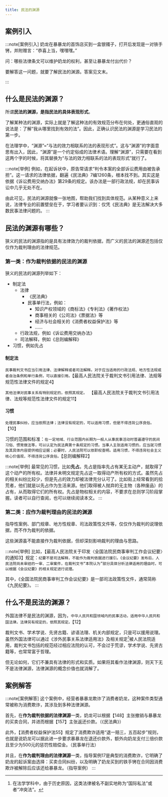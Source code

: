 ```yaml
---
title: 民法的渊源
---
```


<head><title>民法的渊源 | 奶龙都能看懂的民法总则手册 | 李振宇</title></head>

## 案例引入

:::note[案例引入]
奶龙在暴暴龙的首饰店买到一盒银镯子，打开后发现是一对铁手铐，并附赠言：“恭喜上当，嘿嘿嘿。”

问：哪些法律条文可以维护奶龙的权利，甚至让暴暴龙付出代价？

要解答这一问题，就要了解民法的渊源。答案见文末。
<!-- **了解某种法的渊源，实际上就是了解这种法的有效规范分布在何处。** -->
<!-- 事实上，这个案例不仅涉及《民法典》有关欺诈和违约责任的条款，还涉及《消费者权益保护法》关于消费欺诈的惩罚性赔偿规定，并且可以参考指导案例17号来权衡法律的具体适用。 -->
:::

## 什么是民法的渊源？

所谓**民法的渊源，是指民法的具体表现形式**。

了解某种法的渊源，实际上就是了解这种法的有效规范分布在何处，更通俗直观的说法是：了解“我从哪里找到有效的法”。因此，正确认识民法的渊源是学习民法的第一步。

在法理学中，“渊源”=“与法的效力相联系的法的表现形式”。这与“渊源”的字面意思有出入，因此，“渊源”是一个约定俗成的法律术语。理解“渊源”，只需要在看到这两个字的时候，将其替换为“与法的效力相联系的法的表现形式”就行了。

:::note[举例]
例如，在起诉状中，原告常请求“判令本案的全部诉讼费用由被告承担”。这一请求的法律依据，翻遍《民法典》7编1260条，根本找不到。其实这是依据《诉讼费用交纳办法》第29条的规定。该办法是一部行政法规，却在民事诉讼中几乎无处不在。

由此可见，民法的渊源就像一张地图，帮助我们找到具体规范。从某种意义上来说，法律专业的前置壁垒在于，学习者要认识到：仅凭《民法典》是无法解决大多数民事法律问题的。
:::

## 民法的渊源有哪些？

狭义的民法的渊源指的是具有法律效力的裁判依据，而广义的民法的渊源还包括仅仅作为裁判理由的法律规范。

### 第一类：作为裁判依据的民法的渊源

狭义的民法的渊源列举如下：

- 制定法
  - 法律
    - 《民法典》
    - 民事单行法，例如：
      - 知识产权领域的《商标法》《专利法》《著作权法》
      - 商事相关的《公司法》《票据法》等
      - 经济与社会相关的《消费者权益保护法》等
      - ……
  - 行政法规，例如《诉讼费用交纳办法》
  - 司法解释，例如《总则编解释》
- 习惯，例如先占

#### 制定法

`民事裁判文书应当引用法律、法律解释或者司法解释。对于应当适用的行政法规、地方性法规或者自治条例和单行条例，可以直接引用。`【最高人民法院关于裁判文书引用法律、法规等规范性法律文件的规定4】

`其他法律对民事关系有特别规定的，依照其规定。 `【最高人民法院关于裁判文书引用法律、法规等规范性法律文件的规定11】

#### 习惯

`处理民事纠纷，应当依照法律；法律没有规定的，可以适用习惯，但是不得违背公序良俗。`【10】

习惯的范围和标准：`在一定地域、行业范围内长期为一般人从事民事活动时普遍遵守的民间习俗、惯常做法等，可以认定为民法典第十条规定的习惯。当事人主张适用习惯的，应当就习惯及其具体内容提供相应证据；必要时，人民法院可以依职权查明。适用习惯，不得违背社会主义核心价值观，不得违背公序良俗。`【总则编解释2】

:::note[举例]
最常见的习惯，比如**先占**。先占是指率先占有某无主动产，就取得了这个动产的所有权。法律并未明文规定先占这一取得动产所有权的方式。虽然先占的相关纠纷比较少，但是先占的效力却被法律充分认可了。比如街上经常看到的拾荒者，他们就是以先占作为生活来源。他们取得被人抛弃的无主物（各种废品）的占有，从而取得它们的所有权。先占是物权相关的内容，不要求在总则学习阶段掌握。读者可以自行查阅，也可以继续阅读本文。
:::

### 第二类：应作为裁判理由的民法的渊源

指导性案例、部门规章、地方性规章、司法政策性文件等，仅仅作为裁判的说理依据，而不作为裁判的依据。

这些渊源虽不能直接作为裁判依据，但却深刻影响裁判的理由与思路。

:::note[举例]
比如，【最高人民法院关于印发〈全国法院民商事审判工作会议纪要〉的通知3】规定：`纪要不是司法解释，不能作为裁判依据进行援引。《会议纪要》发布后，人民法院尚未审结的一审、二审案件，在裁判文书“本院认为”部分具体分析法律适用的理由时，可以根据《会议纪要》的相关规定进行说理。`

其中，《全国法院民商事审判工作会议纪要》是一部司法政策性文件，通常简称《九民纪要》。
:::

## 什么不是民法的渊源？

外国法律不是民法的渊源，因为，`中华人民共和国领域内的民事活动，适用中华人民共和国法律。法律另有规定的，依照其规定。`【12】

裁判文书、学术学说、先贤古籍、谚语法理、机关内部规定，只是可以援用说理。虽然外国法律可以通过《涉外民事关系法律适用法》及相关规定[^1]被人民法院适用，裁判文书包括的规范经过相应法院的认可，不会过于荒谬，学术学说、先贤古籍等，也常常富于哲理。

但无论如何，它们不兼具有法律的形式和实质。如果将其看作法律渊源，则天下无不是法律渊源，法律渊源的概念价值也就消解了。

[^1]: 在法学学科中，由于历史原因，这类法律被名不副实地称为“国际私法”或者“冲突法”。

## 案例解答

:::note[案例解答]
这个案例中，经营者暴暴龙欺诈了消费者奶龙，这种案件类型通常被称为消费欺诈，其涉及到多种法律渊源。

首先，在**作为裁判依据的法律渊源**一类，奶龙可以根据【148】主张撤销与暴暴龙的买卖合同，并进而根据【157】主张返还价款。（《民法典》）

此外，【消费者权益保护法55】规定了消费欺诈适用“退一赔三，五百起步”规则，也就是说奶龙可以据此进一步要求暴暴龙在退还价款外，额外向奶龙支付三倍价款且至少为500元的惩罚性赔偿金。（民事单行法）

并且，在**作为裁判理由的法律渊源**一类，指导案例17是典型的消费欺诈，它明确了奶龙的起诉案由选择：买卖合同纠纷，以及明确了奶龙买到的铁手铐在合同因消费欺诈被解除后应该还给暴暴龙。（指导案例）
:::

